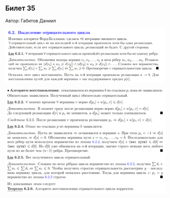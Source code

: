 ## Билет 35
Автор: Габитов Даниил


<p align="center">
  <img src="https://github.com/DanielGabitov/HSEAlgo2020/raw/master/algo_data/ticket_35_1.png" alt="home"/>
</p>


<p align="center">
  <img src="https://github.com/DanielGabitov/HSEAlgo2020/raw/master/algo_data/ticket_35_2.png" alt="home"/>
</p>

